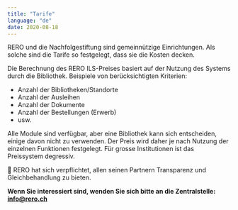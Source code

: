 ```yaml
---
title: "Tarife"
language: "de"
date: 2020-08-18
---
```


RERO und die Nachfolgestiftung sind gemeinnützige Einrichtungen. Als solche sind die Tarife so festgelegt, dass sie die Kosten decken.

Die Berechnung des RERO ILS-Preises basiert auf der Nutzung des Systems durch die Bibliothek. Beispiele von berücksichtigten Kriterien:

* Anzahl der Bibliotheken/Standorte
* Anzahl der Ausleihen
* Anzahl der Dokumente
* Anzahl der Bestellungen (Erwerb)
* usw.

Alle Module sind verfügbar, aber eine Bibliothek kann sich entscheiden, einige davon nicht zu verwenden. Der Preis wird daher je nach Nutzung der einzelnen Funktionen festgelegt. Für grosse Institutionen ist das Preissystem degressiv.

💙 RERO hat sich verpflichtet, allen seinen Partnern Transparenz und Gleichbehandlung zu bieten.

**Wenn Sie interessiert sind, wenden Sie sich bitte an die Zentralstelle: [info@rero.ch][1]**

[1]: mailto:info@rero.ch